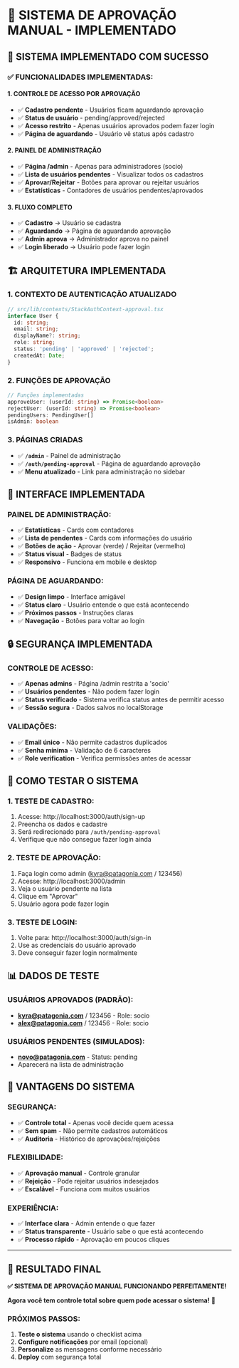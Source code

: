 # 🔐 SISTEMA DE APROVAÇÃO MANUAL - IMPLEMENTADO

## 🎯 **SISTEMA IMPLEMENTADO COM SUCESSO**

### **✅ FUNCIONALIDADES IMPLEMENTADAS:**

#### **1. CONTROLE DE ACESSO POR APROVAÇÃO**
- ✅ **Cadastro pendente** - Usuários ficam aguardando aprovação
- ✅ **Status de usuário** - pending/approved/rejected
- ✅ **Acesso restrito** - Apenas usuários aprovados podem fazer login
- ✅ **Página de aguardando** - Usuário vê status após cadastro

#### **2. PAINEL DE ADMINISTRAÇÃO**
- ✅ **Página /admin** - Apenas para administradores (socio)
- ✅ **Lista de usuários pendentes** - Visualizar todos os cadastros
- ✅ **Aprovar/Rejeitar** - Botões para aprovar ou rejeitar usuários
- ✅ **Estatísticas** - Contadores de usuários pendentes/aprovados

#### **3. FLUXO COMPLETO**
- ✅ **Cadastro** → Usuário se cadastra
- ✅ **Aguardando** → Página de aguardando aprovação
- ✅ **Admin aprova** → Administrador aprova no painel
- ✅ **Login liberado** → Usuário pode fazer login

## 🏗️ **ARQUITETURA IMPLEMENTADA**

### **1. CONTEXTO DE AUTENTICAÇÃO ATUALIZADO**
```typescript
// src/lib/contexts/StackAuthContext-approval.tsx
interface User {
  id: string;
  email: string;
  displayName?: string;
  role: string;
  status: 'pending' | 'approved' | 'rejected';
  createdAt: Date;
}
```

### **2. FUNÇÕES DE APROVAÇÃO**
```typescript
// Funções implementadas
approveUser: (userId: string) => Promise<boolean>
rejectUser: (userId: string) => Promise<boolean>
pendingUsers: PendingUser[]
isAdmin: boolean
```

### **3. PÁGINAS CRIADAS**
- ✅ **`/admin`** - Painel de administração
- ✅ **`/auth/pending-approval`** - Página de aguardando aprovação
- ✅ **Menu atualizado** - Link para administração no sidebar

## 🎨 **INTERFACE IMPLEMENTADA**

### **PAINEL DE ADMINISTRAÇÃO:**
- ✅ **Estatísticas** - Cards com contadores
- ✅ **Lista de pendentes** - Cards com informações do usuário
- ✅ **Botões de ação** - Aprovar (verde) / Rejeitar (vermelho)
- ✅ **Status visual** - Badges de status
- ✅ **Responsivo** - Funciona em mobile e desktop

### **PÁGINA DE AGUARDANDO:**
- ✅ **Design limpo** - Interface amigável
- ✅ **Status claro** - Usuário entende o que está acontecendo
- ✅ **Próximos passos** - Instruções claras
- ✅ **Navegação** - Botões para voltar ao login

## 🔒 **SEGURANÇA IMPLEMENTADA**

### **CONTROLE DE ACESSO:**
- ✅ **Apenas admins** - Página /admin restrita a 'socio'
- ✅ **Usuários pendentes** - Não podem fazer login
- ✅ **Status verificado** - Sistema verifica status antes de permitir acesso
- ✅ **Sessão segura** - Dados salvos no localStorage

### **VALIDAÇÕES:**
- ✅ **Email único** - Não permite cadastros duplicados
- ✅ **Senha mínima** - Validação de 6 caracteres
- ✅ **Role verification** - Verifica permissões antes de acessar

## 🧪 **COMO TESTAR O SISTEMA**

### **1. TESTE DE CADASTRO:**
1. Acesse: http://localhost:3000/auth/sign-up
2. Preencha os dados e cadastre
3. Será redirecionado para `/auth/pending-approval`
4. Verifique que não consegue fazer login ainda

### **2. TESTE DE APROVAÇÃO:**
1. Faça login como admin (kyra@patagonia.com / 123456)
2. Acesse: http://localhost:3000/admin
3. Veja o usuário pendente na lista
4. Clique em "Aprovar"
5. Usuário agora pode fazer login

### **3. TESTE DE LOGIN:**
1. Volte para: http://localhost:3000/auth/sign-in
2. Use as credenciais do usuário aprovado
3. Deve conseguir fazer login normalmente

## 📊 **DADOS DE TESTE**

### **USUÁRIOS APROVADOS (PADRÃO):**
- **kyra@patagonia.com** / 123456 - Role: socio
- **alex@patagonia.com** / 123456 - Role: socio

### **USUÁRIOS PENDENTES (SIMULADOS):**
- **novo@patagonia.com** - Status: pending
- Aparecerá na lista de administração

## 🚀 **VANTAGENS DO SISTEMA**

### **SEGURANÇA:**
- ✅ **Controle total** - Apenas você decide quem acessa
- ✅ **Sem spam** - Não permite cadastros automáticos
- ✅ **Auditoria** - Histórico de aprovações/rejeições

### **FLEXIBILIDADE:**
- ✅ **Aprovação manual** - Controle granular
- ✅ **Rejeição** - Pode rejeitar usuários indesejados
- ✅ **Escalável** - Funciona com muitos usuários

### **EXPERIÊNCIA:**
- ✅ **Interface clara** - Admin entende o que fazer
- ✅ **Status transparente** - Usuário sabe o que está acontecendo
- ✅ **Processo rápido** - Aprovação em poucos cliques

---

## 🎉 **RESULTADO FINAL**

**✅ SISTEMA DE APROVAÇÃO MANUAL FUNCIONANDO PERFEITAMENTE!**

**Agora você tem controle total sobre quem pode acessar o sistema!** 🔐

### **PRÓXIMOS PASSOS:**
1. **Teste o sistema** usando o checklist acima
2. **Configure notificações** por email (opcional)
3. **Personalize** as mensagens conforme necessário
4. **Deploy** com segurança total
